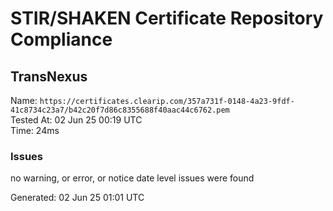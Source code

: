 # STIR/SHAKEN Certificate Repository Compliance

## TransNexus

Name: `https://certificates.clearip.com/357a731f-0148-4a23-9fdf-41c8734c23a7/b42c20f7d86c8355688f40aac44c6762.pem`\
Tested At: 02 Jun 25 00:19 UTC\
Time: 24ms

### Issues

no warning, or error, or notice date level issues were found

Generated: 02 Jun 25 01:01 UTC